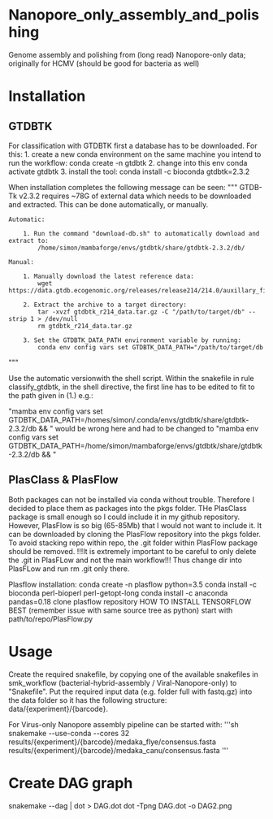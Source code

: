 # Nanopore_only_assembly_and_polishing
Genome assembly and polishing from (long read) Nanopore-only data; originally for HCMV (should be good for bacteria as well)

# Installation

## GTDBTK
For classification with GTDBTK first a database has to be downloaded.
For this:
    1. create a new conda environment on the same machine you intend to run the workflow:
        conda create -n gtdbtk
    2. change into this env
        conda activate gtdbtk
    3. install the tool:
        conda install -c bioconda gtdbtk=2.3.2

When installation completes the following message can be seen:
"""
    GTDB-Tk v2.3.2 requires ~78G of external data which needs to be downloaded
    and extracted. This can be done automatically, or manually.

    Automatic:

        1. Run the command "download-db.sh" to automatically download and extract to:
            /home/simon/mambaforge/envs/gtdbtk/share/gtdbtk-2.3.2/db/

    Manual:

        1. Manually download the latest reference data:
            wget https://data.gtdb.ecogenomic.org/releases/release214/214.0/auxillary_files/gtdbtk_r214_data.tar.gz

        2. Extract the archive to a target directory:
            tar -xvzf gtdbtk_r214_data.tar.gz -C "/path/to/target/db" --strip 1 > /dev/null
            rm gtdbtk_r214_data.tar.gz

        3. Set the GTDBTK_DATA_PATH environment variable by running:
            conda env config vars set GTDBTK_DATA_PATH="/path/to/target/db
"""

Use the automatic versionwith the shell script.
Within the snakefile in rule classify_gtdbtk, in the shell directive, the first
line has to be edited to fit to the path given in (1.) e.g.:

"mamba env config vars set GTDBTK_DATA_PATH=/homes/simon/.conda/envs/gtdbtk/share/gtdbtk-2.3.2/db && "
 would be wrong here and had to be changed to 
"mamba env config vars set GTDBTK_DATA_PATH=/home/simon/mambaforge/envs/gtdbtk/share/gtdbtk-2.3.2/db && "


## PlasClass & PlasFlow
Both packages can not be installed via conda without trouble.
Therefore I decided to place them as packages into the pkgs folder.
THe PlasClass package is small enough so I could include it in my github repository.
However, PlasFlow is so big (65-85Mb) that I would not want to include it.
It can be downloaded by cloning the PlasFlow repository into the pkgs folder.
To avoid stacking repo within repo, the .git folder within PlasFlow package should be removed.
!!!It is extremely important to be careful to only delete the .git in PlasFLow and not the main workflow!!!
Thus change dir into PlasFLow and run rm .git only there.

Plasflow installation:
conda create -n plasflow python=3.5
conda install -c bioconda perl-bioperl perl-getopt-long
conda install -c anaconda pandas=0.18
clone plasflow repository
HOW TO INSTALL TENSORFLOW BEST (remember issue with same source tree as python)
start with path/to/repo/PlasFlow.py

# Usage

Create the required snakefile, by copying one of the available snakefiles in smk_workflow (bacterial-hybrid-assembly / Viral-Nanopore-only) to "Snakefile".
Put the required input data (e.g. folder full with fastq.gz) into the data folder so it has the following structure: data/{experiment}/{barcode}.

For Virus-only Nanopore assembly pipeline can be started with: 
'''sh
snakemake --use-conda --cores 32 results/{experiment}/{barcode}/medaka_flye/consensus.fasta results/{experiment}/{barcode}/medaka_canu/consensus.fasta
'''


# Create DAG graph
snakemake --dag | dot > DAG.dot
dot -Tpng DAG.dot -o DAG2.png